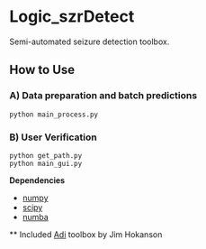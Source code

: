 # Logic_szrDetect
Semi-automated seizure detection toolbox. 

## How to Use

### A) Data preparation and batch predictions
    python main_process.py

### B) User Verification
    python get_path.py
    python main_gui.py


**Dependencies**

- [numpy](https://numpy.org/)
- [scipy](https://www.scipy.org/)
- [numba](http://numba.pydata.org/)

** Included [Adi](https://github.com/JimHokanson/adinstruments_sdk_python) toolbox by Jim Hokanson 
